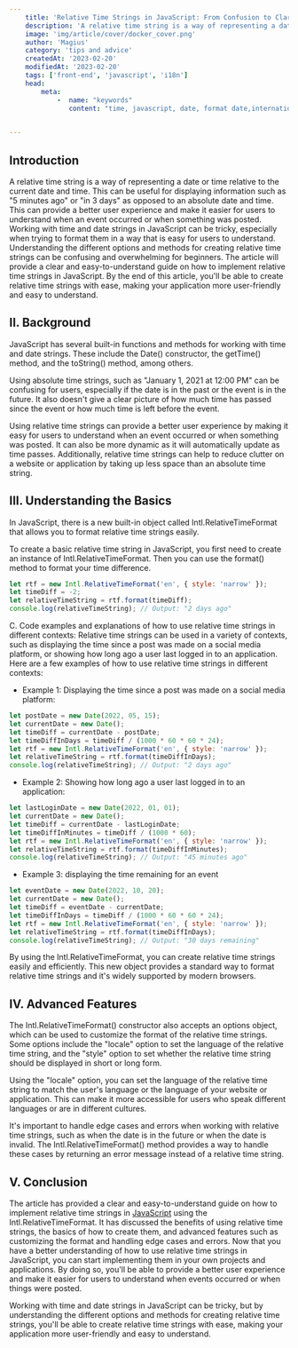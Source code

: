 ```yaml
---
    title: 'Relative Time Strings in JavaScript: From Confusion to Clarity'
    description: 'A relative time string is a way of representing a date or time relative to the current date and time. This can be useful for displaying information such as "5 minutes ago" or "in 3 days" as opposed to an absolute date and time.'
    image: 'img/article/cover/docker_cover.png'
    author: 'Magius'
    category: 'tips and advice'
    createdAt: '2023-02-20'
    modifiedAt: '2023-02-20'
    tags: ['front-end', 'javascript', 'i18n']
    head:
        meta: 
            -  name: "keywords"
               content: "time, javascript, date, format date,internationalization"
            

---
```


## Introduction

A relative time string is a way of representing a date or time relative to the current date and time. This can be useful for displaying information such as "5 minutes ago" or "in 3 days" as opposed to an absolute date and time. This can provide a better user experience and make it easier for users to understand when an event occurred or when something was posted. Working with time and date strings in JavaScript can be tricky, especially when trying to format them in a way that is easy for users to understand. Understanding the different options and methods for creating relative time strings can be confusing and overwhelming for beginners.
The article will provide a clear and easy-to-understand guide on how to implement relative time strings in JavaScript. By the end of this article, you'll be able to create relative time strings with ease, making your application more user-friendly and easy to understand.

## II. Background

JavaScript has several built-in functions and methods for working with time and date strings. These include the Date() constructor, the getTime() method, and the toString() method, among others.

Using absolute time strings, such as "January 1, 2021 at 12:00 PM" can be confusing for users, especially if the date is in the past or the event is in the future. It also doesn't give a clear picture of how much time has passed since the event or how much time is left before the event.

Using relative time strings can provide a better user experience by making it easy for users to understand when an event occurred or when something was posted. It can also be more dynamic as it will automatically update as time passes. Additionally, relative time strings can help to reduce clutter on a website or application by taking up less space than an absolute time string.

## III. Understanding the Basics

In JavaScript, there is a new built-in object called Intl.RelativeTimeFormat that allows you to format relative time strings easily.

To create a basic relative time string in JavaScript, you first need to create an instance of Intl.RelativeTimeFormat. Then you can use the format() method to format your time difference.

```jsx
let rtf = new Intl.RelativeTimeFormat('en', { style: 'narrow' });
let timeDiff = -2;
let relativeTimeString = rtf.format(timeDiff);
console.log(relativeTimeString); // Output: "2 days ago"

```

C. Code examples and explanations of how to use relative time strings in different contexts: Relative time strings can be used in a variety of contexts, such as displaying the time since a post was made on a social media platform, or showing how long ago a user last logged in to an application. Here are a few examples of how to use relative time strings in different contexts:

- Example 1: Displaying the time since a post was made on a social media platform:

```jsx
let postDate = new Date(2022, 05, 15);
let currentDate = new Date();
let timeDiff = currentDate - postDate;
let timeDiffInDays = timeDiff / (1000 * 60 * 60 * 24);
let rtf = new Intl.RelativeTimeFormat('en', { style: 'narrow' });
let relativeTimeString = rtf.format(timeDiffInDays);
console.log(relativeTimeString); // Output: "2 days ago"

```

- Example 2: Showing how long ago a user last logged in to an application:

```jsx
let lastLoginDate = new Date(2022, 01, 01);
let currentDate = new Date();
let timeDiff = currentDate - lastLoginDate;
let timeDiffInMinutes = timeDiff / (1000 * 60);
let rtf = new Intl.RelativeTimeFormat('en', { style: 'narrow' });
let relativeTimeString = rtf.format(timeDiffInMinutes);
console.log(relativeTimeString); // Output: "45 minutes ago"
```

- Example 3: displaying the time remaining for an event

```jsx
let eventDate = new Date(2022, 10, 20);
let currentDate = new Date();
let timeDiff = eventDate - currentDate;
let timeDiffInDays = timeDiff / (1000 * 60 * 60 * 24);
let rtf = new Intl.RelativeTimeFormat('en', { style: 'narrow' });
let relativeTimeString = rtf.format(timeDiffInDays);
console.log(relativeTimeString); // Output: "30 days remaining"

```

By using the Intl.RelativeTimeFormat, you can create relative time strings easily and efficiently. This new object provides a standard way to format relative time strings and it's widely supported by modern browsers.

## IV. Advanced Features

The Intl.RelativeTimeFormat() constructor also accepts an options object, which can be used to customize the format of the relative time strings. Some options include the "locale" option to set the language of the relative time string, and the "style" option to set whether the relative time string should be displayed in short or long form.

Using the "locale" option, you can set the language of the relative time string to match the user's language or the language of your website or application. This can make it more accessible for users who speak different languages or are in different cultures.

It's important to handle edge cases and errors when working with relative time strings, such as when the date is in the future or when the date is invalid. The Intl.RelativeTimeFormat() method provides a way to handle these cases by returning an error message instead of a relative time string.

## V. Conclusion

The article has provided a clear and easy-to-understand guide on how to implement relative time strings in [JavaScript](what-is-javascript.md) using the Intl.RelativeTimeFormat. It has discussed the benefits of using relative time strings, the basics of how to create them, and advanced features such as customizing the format and handling edge cases and errors. Now that you have a better understanding of how to use relative time strings in JavaScript, you can start implementing them in your own projects and applications. By doing so, you'll be able to provide a better user experience and make it easier for users to understand when events occurred or when things were posted.

 Working with time and date strings in JavaScript can be tricky, but by understanding the different options and methods for creating relative time strings, you'll be able to create relative time strings with ease, making your application more user-friendly and easy to understand.